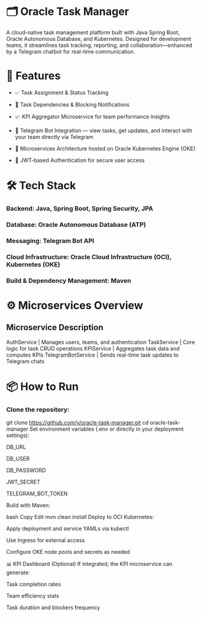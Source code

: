 # 🗂️ Oracle Task Manager
A cloud-native task management platform built with Java Spring Boot, Oracle Autonomous Database, and Kubernetes. Designed for development teams, it streamlines task tracking, reporting, and collaboration—enhanced by a Telegram chatbot for real-time communication.

# 🚀 Features
- ✅ Task Assignment & Status Tracking

- 🔄 Task Dependencies & Blocking Notifications

- 📈 KPI Aggregator Microservice for team performance insights

- 🤖 Telegram Bot Integration — view tasks, get updates, and interact with your team directly via Telegram

- 🧠 Microservices Architecture hosted on Oracle Kubernetes Engine (OKE)

- 🔐 JWT-based Authentication for secure user access

# 🛠️ Tech Stack
### Backend: Java, Spring Boot, Spring Security, JPA

### Database: Oracle Autonomous Database (ATP)

### Messaging: Telegram Bot API

### Cloud Infrastructure: Oracle Cloud Infrastructure (OCI), Kubernetes (OKE)

### Build & Dependency Management: Maven

# ⚙️ Microservices Overview
## Microservice	Description
AuthService |	Manages users, teams, and authentication
TaskService	| Core logic for task CRUD operations
KPIService	| Aggregates task data and computes KPIs
TelegramBotService	| Sends real-time task updates to Telegram chats


# 📦 How to Run
### Clone the repository:


git clone https://github.com/y/oracle-task-manager.git
cd oracle-task-manager
Set environment variables (.env or directly in your deployment settings):

DB_URL

DB_USER

DB_PASSWORD

JWT_SECRET

TELEGRAM_BOT_TOKEN

Build with Maven:

bash
Copy
Edit
mvn clean install
Deploy to OCI Kubernetes:

Apply deployment and service YAMLs via kubectl

Use Ingress for external access

Configure OKE node pools and secrets as needed

📊 KPI Dashboard (Optional)
If integrated, the KPI microservice can generate:

Task completion rates

Team efficiency stats

Task duration and blockers frequency

